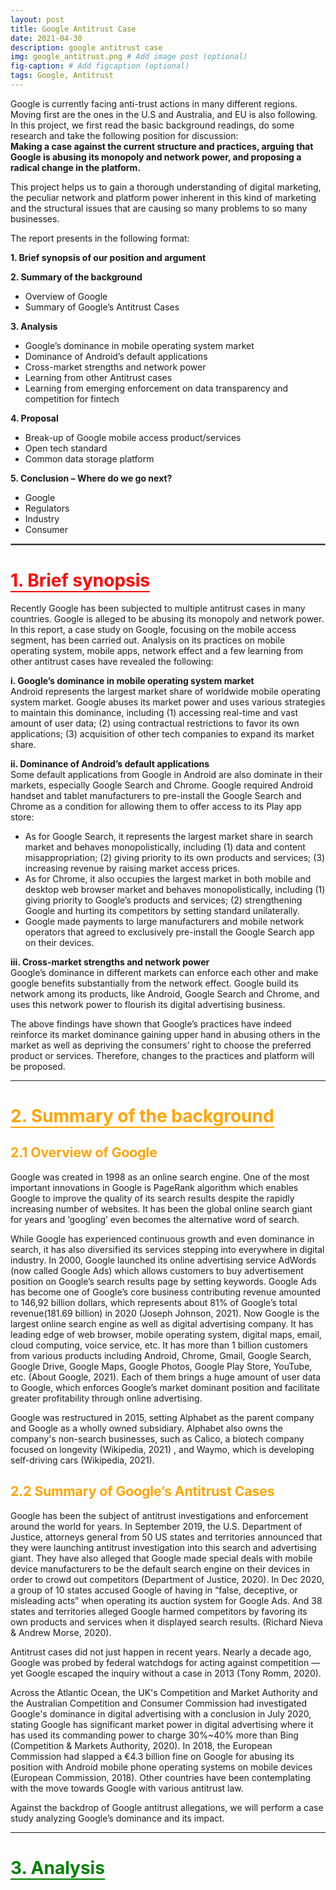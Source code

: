 ```yaml
---
layout: post
title: Google Antitrust Case
date: 2021-04-30
description: google antitrust case
img: google_antitrust.png # Add image post (optional)
fig-caption: # Add figcaption (optional)
tags: Google, Antitrust
---
```


Google is currently facing anti-trust actions in many different regions. Moving first are the ones in the U.S and Australia, and EU is also following. In this project, we first read the basic background readings, do some research and take the following position for discussion:  
**Making a case against the current structure and practices, arguing that Google is abusing its monopoly and network power, and proposing a radical change in the platform.**  

This project helps us to gain a thorough understanding of digital marketing, the peculiar network and platform power inherent in this kind of marketing and the structural issues that are causing so many problems to so many businesses.  

The report presents in the following format:  

**1. Brief synopsis of our position and argument**  

**2. Summary of the background**  
- Overview of Google  
- Summary of Google’s Antitrust Cases  

**3. Analysis**  
- Google’s dominance in mobile operating system market  
- Dominance of Android’s default applications  
- Cross-market strengths and network power  
- Learning from other Antitrust cases  
- Learning from emerging enforcement on data transparency and competition for fintech  

**4. Proposal**  
- Break-up of Google mobile access product/services  
- Open tech standard  
- Common data storage platform  

**5. Conclusion – Where do we go next?**  
- Google  
- Regulators  
- Industry  
- Consumer  


<hr style="border:1.5px solid gray">

# <span style="border-bottom:2px solid red;color:red">1. Brief synopsis</span>  

Recently Google has been subjected to multiple antitrust cases in many countries. Google is alleged to be abusing its monopoly and network power. In this report, a case study on Google, focusing on the mobile access segment, has been carried out. Analysis on its practices on mobile operating system, mobile apps, network effect and a few learning from other antitrust cases have revealed the following:  

**i.	Google’s dominance in mobile operating system market**  
Android represents the largest market share of worldwide mobile operating system market. Google abuses its market power and uses various strategies to maintain this dominance, including (1) accessing real-time and vast amount of user data; (2) using contractual restrictions to favor its own applications; (3) acquisition of other tech companies to expand its market share.  

**ii.	Dominance of Android’s default applications**  
Some default applications from Google in Android are also dominate in their markets, especially Google Search and Chrome. Google required Android handset and tablet manufacturers to pre-install the Google Search and Chrome as a condition for allowing them to offer access to its Play app store:  
- As for Google Search, it represents the largest market share in search market and behaves monopolistically, including (1) data and content misappropriation; (2) giving priority to its own products and services; (3) increasing revenue by raising market access prices.  
- As for Chrome, it also occupies the largest market in both mobile and desktop web browser market and behaves monopolistically, including (1) giving priority to Google’s products and services; (2) strengthening Google and hurting its competitors by setting standard unilaterally.  
- Google made payments to large manufacturers and mobile network operators that agreed to exclusively pre-install the Google Search app on their devices.   

**iii.	Cross-market strengths and network power**  
Google’s dominance in different markets can enforce each other and make google benefits substantially from the network effect. Google build its network among its products, like Android, Google Search and Chrome, and uses this network power to flourish its digital advertising business.

The above findings have shown that Google’s practices have indeed reinforce its market dominance gaining upper hand in abusing others in the market as well as depriving the consumers’ right to choose the preferred product or services. Therefore, changes to the practices and platform will be proposed.  

***

# <span style="border-bottom:2px solid orange;color:orange">2. Summary of the background</span>  

## <span style="color:orange"> 2.1 Overview of Google </span>  

Google was created in 1998 as an online search engine. One of the most important innovations in Google is PageRank algorithm which enables Google to improve the quality of its search results despite the rapidly increasing number of websites. It has been the global online search giant for years and ‘googling’ even becomes the alternative word of search.  

While Google has experienced continuous growth and even dominance in search, it has also diversified its services stepping into everywhere in digital industry. In 2000, Google launched its online advertising service AdWords (now called Google Ads) which allows customers to buy advertisement position on Google’s search results page by setting keywords. Google Ads has become one of Google’s core business contributing revenue amounted to 146,92 billion dollars, which represents about 81% of Google’s total revenue(181.69 billion) in 2020 (Joseph Johnson, 2021). Now Google is the largest online search engine as well as digital advertising company. It has leading edge of web browser, mobile operating system, digital maps, email, cloud computing, voice service, etc. It has more than 1 billion customers from various products including Android, Chrome, Gmail, Google Search, Google Drive, Google Maps, Google Photos, Google Play Store, YouTube, etc. (About Google, 2021). Each of them brings a huge amount of user data to Google, which enforces Google’s market dominant position and facilitate greater profitability through online advertising.  

Google was restructured in 2015, setting Alphabet as the parent company and Google as a wholly owned subsidiary. Alphabet also owns the company's non-search businesses, such as Calico, a biotech company focused on longevity (Wikipedia, 2021) , and Waymo, which is developing self-driving cars (Wikipedia, 2021).  

## <span style="color:orange"> 2.2 Summary of Google’s Antitrust Cases </span>  

Google has been the subject of antitrust investigations and enforcement around the world for years. In September 2019, the U.S. Department of Justice, attorneys general from 50 US states and territories announced that they were launching antitrust investigation into this search and advertising giant. They have also alleged that Google made special deals with mobile device manufacturers to be the default search engine on their devices in order to crowd out competitors (Department of Justice, 2020). In Dec 2020, a group of 10 states accused Google of having in “false, deceptive, or misleading acts” when operating its auction system for Google Ads. And 38 states and territories alleged Google harmed competitors by favoring its own products and services when it displayed search results. (Richard Nieva & Andrew Morse, 2020).  

Antitrust cases did not just happen in recent years. Nearly a decade ago, Google was probed by federal watchdogs for acting against competition — yet Google escaped the inquiry without a case in 2013 (Tony Romm, 2020).  

Across the Atlantic Ocean, the UK's Competition and Market Authority and the Australian Competition and Consumer Commission had investigated Google's dominance in digital advertising with a conclusion in July 2020, stating Google has significant market power in digital advertising where it has used its commanding power to charge 30%~40% more than Bing (Competition & Markets Authority, 2020). In 2018, the European Commission had slapped a €4.3 billion fine on Google for abusing its position with Android mobile phone operating systems on mobile devices (European Commission, 2018). Other countries have been contemplating with the move towards Google with various antitrust law.  

Against the backdrop of Google antitrust allegations, we will perform a case study analyzing Google’s dominance and its impact.  

***

# <span style="border-bottom:2px solid green;color:green">3. Analysis</span> 

